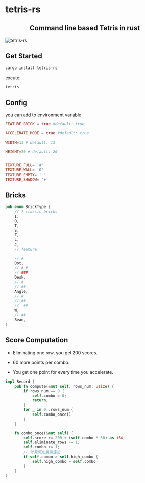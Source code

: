 # tetris-rs

 <h2 style="text-align: center;">Command line based Tetris in rust</h2>

![tetris-rs](https://pic1.zhimg.com/80/v2-16932d31f423f75ee0c69083c8e101ea_1440w.png)

## Get Started

```sh
cargo install tetris-rs
```

excute:

```sh
tetris
```

## Config

you can add to environment variable

```toml
FEATURE_BRICK = true #default: true

ACCELERATE_MODE = true #default: true

WIDTH=13 # default: 13

HEIGHT=20 # default: 20


TEXTURE_FULL= '#'
TEXTURE_WALL= 'O'
TEXTURE_EMPTY= ' '
TEXTURE_SHADOW= '+'

```

## Bricks

```rust
pub enum BrickType {
    // 7 classic bricks
    I,
    O,
    T,
    S,
    Z,
    L,
    J,
    // feature

    // #
    Dot,
    // # #
    // ###
    Desk,
    // #
    // ##
    Angle,
    // #
    // ##
    //  ##
    W,
    // ##
    Bean,
}
```

## Score Computation

- Eliminating one row, you get 200 scores.

- 60 more points per combo.

- You get one point for every time you accelerate.

```rust
impl Record {
    pub fn compute(&mut self, rows_num: usize) {
        if rows_num == 0 {
            self.combo = 0;
            return;
        }
        for _ in 0..rows_num {
            self.combo_once()
        }
    }

    fn combo_once(&mut self) {
        self.score += 200 + (self.combo * 60) as i64;
        self.eliminate_rows += 1;
        self.combo += 1;
        // 计算历史最高连击
        if self.combo > self.high_combo {
            self.high_combo = self.combo
        }
    }
}
```
